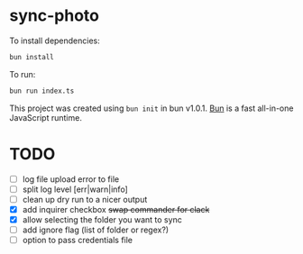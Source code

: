 # sync-photo

To install dependencies:

```bash
bun install
```

To run:

```bash
bun run index.ts
```

This project was created using `bun init` in bun v1.0.1. [Bun](https://bun.sh) is a fast all-in-one JavaScript runtime.

# TODO

- [ ] log file upload error to file 
- [ ] split log level [err|warn|info]
- [ ] clean up dry run to a nicer output 
- [x] add inquirer checkbox ~~swap commander for clack~~
- [x] allow selecting the folder you want to sync
- [ ] add ignore flag (list of folder or regex?)
- [ ] option to pass credentials file
